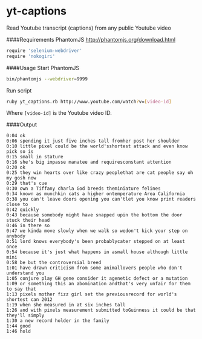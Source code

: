 yt-captions
===========
Read Youtube transcript (captions) from any public Youtube video

####Requirements
PhantomJS http://phantomjs.org/download.html

```bash
require 'selenium-webdriver'
require 'nokogiri'
```

####Usage
Start PhantomJS
```bash
bin/phantomjs --webdriver=9999
```
Run script
```bash
ruby yt_captions.rb http://www.youtube.com/watch?v=[video-id]
```
Where `[video-id]` is the Youtube video ID.

####Output
```
0:04 ok
0:06 spending it just five inches tall fromher post her shoulder
0:10 little pixel could be the world'sshortest attack and even know pick so is
0:15 small in stature
0:16 she's big impasse manatee and requiresconstant attention
0:20 ok
0:25 they win hearts over like crazy peoplethat are cat people say oh my gosh now
0:29 that's cue
0:30 own a Tiffany charla God breeds theminiature felines
0:34 known as munchkin cats a higher ontemperature Area California
0:38 you can't leave doors opening you can'tlet you know print readers close to
0:42 quickly
0:43 because somebody might have snapped upin the bottom the door stuck their head
0:46 in there so
0:47 we kinda move slowly when we walk so wedon't kick your step on anybody
0:51 lord knows everybody's been probablycater stepped on at least once
0:54 because it's just what happens in asmall house although little mini
0:58 be but the controversial breed
1:01 have drawn criticism from some animallovers people who don't understand you
1:05 conjure play GH gene consider it agenetic defect or a mutation
1:09 or something this an abomination andthat's very unfair for them to say that
1:13 pixels mother fizz girl set the previousrecord for world's shortest can 2012
1:19 when she measured in at six inches tall
1:26 and with pixels measurement submitted toGuinness it could be that they'll simply
1:30 a new record holder in the family
1:44 good
1:46 hold
```
